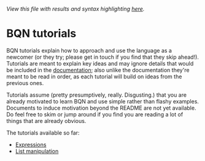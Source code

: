 *View this file with results and syntax highlighting [here](https://mlochbaum.github.io/BQN/tutorial/index.html).*

# BQN tutorials

BQN tutorials explain how to approach and use the language as a newcomer (or they try; please get in touch if you find that they skip ahead!). Tutorials are meant to explain key ideas and may ignore details that would be included in the [documentation](../doc/README.md); also unlike the documentation they're meant to be read in order, as each tutorial will build on ideas from the previous ones.

Tutorials assume (pretty presumptively, really. Disgusting.) that you are already motivated to learn BQN and use simple rather than flashy examples. Documents to induce motivation beyond the README are not yet available. Do feel free to skim or jump around if you find you are reading a lot of things that are already obvious.

The tutorials available so far:
- [Expressions](expression.md)
- [List manipulation](list.md)
